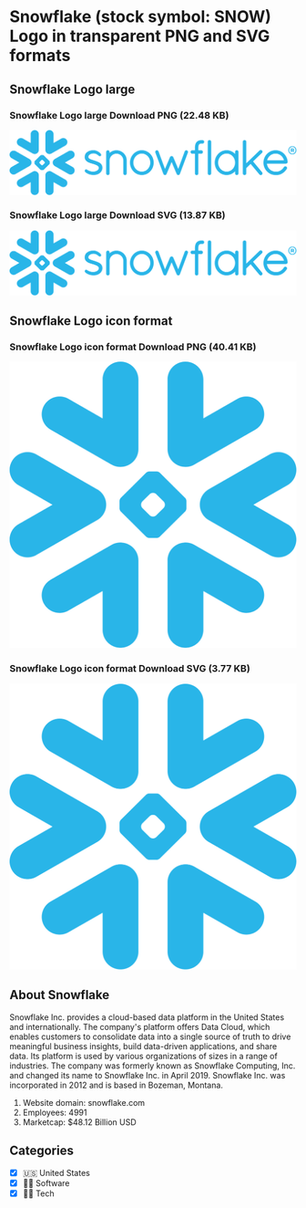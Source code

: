 # Snowflake (stock symbol: SNOW) Logo in transparent PNG and SVG formats

## Snowflake Logo large

### Snowflake Logo large Download PNG (22.48 KB)

![Snowflake Logo large Download PNG (22.48 KB)](/img/orig/SNOW_BIG-d2f27572.png)

### Snowflake Logo large Download SVG (13.87 KB)

![Snowflake Logo large Download SVG (13.87 KB)](/img/orig/SNOW_BIG-24ad182e.svg)

## Snowflake Logo icon format

### Snowflake Logo icon format Download PNG (40.41 KB)

![Snowflake Logo icon format Download PNG (40.41 KB)](/img/orig/SNOW-35164165.png)

### Snowflake Logo icon format Download SVG (3.77 KB)

![Snowflake Logo icon format Download SVG (3.77 KB)](/img/orig/SNOW-cf55aa82.svg)

## About Snowflake

Snowflake Inc. provides a cloud-based data platform in the United States and internationally. The company's platform offers Data Cloud, which enables customers to consolidate data into a single source of truth to drive meaningful business insights, build data-driven applications, and share data. Its platform is used by various organizations of sizes in a range of industries. The company was formerly known as Snowflake Computing, Inc. and changed its name to Snowflake Inc. in April 2019. Snowflake Inc. was incorporated in 2012 and is based in Bozeman, Montana.

1. Website domain: snowflake.com
2. Employees: 4991
3. Marketcap: $48.12 Billion USD


## Categories
- [x] 🇺🇸 United States
- [x] 👨‍💻 Software
- [x] 👩‍💻 Tech
